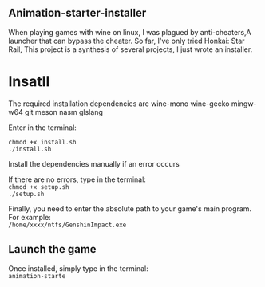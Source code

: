 ## Animation-starter-installer
When playing games with wine on linux, I was plagued by anti-cheaters,A launcher that can bypass the cheater. So far, I've only tried Honkai: Star Rail, This project is a synthesis of several projects, I just wrote an installer.

# Insatll
The required installation dependencies are wine-mono wine-gecko mingw-w64 git meson nasm glslang

Enter in the terminal:  
``` shell
chmod +x install.sh
./install.sh
```

Install the dependencies manually if an error occurs

If there are no errors, type in the terminal:  
`chmod +x setup.sh`  
`./setup.sh`

Finally, you need to enter the absolute path to your game's main program.  
For example:  
`/home/xxxx/ntfs/GenshinImpact.exe`

## Launch the game
Once installed, simply type in the terminal:  
`animation-starte`
